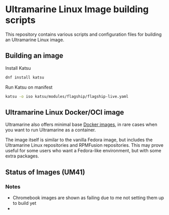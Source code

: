 # Ultramarine Linux Image building scripts

This repository contains various scripts and configuration files for building an Ultramarine Linux image.

## Building an image

Install Katsu

```bash
dnf install katsu
```

Run Katsu on manifest

```bash
katsu -o iso katsu/modules/flagship/flagship-live.yaml
```

## Ultramarine Linux Docker/OCI image

Ultramarine also offers minimal base [Docker images](https://github.com/orgs/Ultramarine-Linux/packages?repo_name=images), in rare cases when you want to run Ultramarine as a container.

The image itself is similar to the vanilla Fedora image, but includes the Ultramarine Linux repositories and RPMFusion repositories. This may prove useful for some users who want a Fedora-like environment, but with some extra packages.

## Status of Images (UM41)

### Notes

- Chromebook images are shown as failing due to me not setting them up to build yet
-
